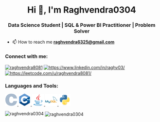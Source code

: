 <h1 align="center">Hi 👋, I'm Raghvendra0304</h1>
<h3 align="center">Data Science Student | SQL & Power BI Practitioner | Problem Solver</h3>

- 📫 How to reach me **raghvendra6325@gmail.com**

<h3 align="left">Connect with me:</h3>
<p align="left">
<a href="https://twitter.com/raghvendra8081" target="blank"><img align="center" src="https://raw.githubusercontent.com/rahuldkjain/github-profile-readme-generator/master/src/images/icons/Social/twitter.svg" alt="raghvendra8081" height="30" width="40" /></a>
<a href="https://linkedin.com/in/https://www.linkedin.com/in/raghv03/" target="blank"><img align="center" src="https://raw.githubusercontent.com/rahuldkjain/github-profile-readme-generator/master/src/images/icons/Social/linked-in-alt.svg" alt="https://www.linkedin.com/in/raghv03/" height="30" width="40" /></a>
<a href="https://www.leetcode.com/https://leetcode.com/u/raghvendra8081/" target="blank"><img align="center" src="https://raw.githubusercontent.com/rahuldkjain/github-profile-readme-generator/master/src/images/icons/Social/leet-code.svg" alt="https://leetcode.com/u/raghvendra8081/" height="30" width="40" /></a>
</p>

<h3 align="left">Languages and Tools:</h3>
<p align="left"> <a href="https://www.cprogramming.com/" target="_blank" rel="noreferrer"> <img src="https://raw.githubusercontent.com/devicons/devicon/master/icons/c/c-original.svg" alt="c" width="40" height="40"/> </a> <a href="https://www.w3schools.com/cpp/" target="_blank" rel="noreferrer"> <img src="https://raw.githubusercontent.com/devicons/devicon/master/icons/cplusplus/cplusplus-original.svg" alt="cplusplus" width="40" height="40"/> </a> <a href="https://www.java.com" target="_blank" rel="noreferrer"> <img src="https://raw.githubusercontent.com/devicons/devicon/master/icons/java/java-original.svg" alt="java" width="40" height="40"/> </a> <a href="https://www.mysql.com/" target="_blank" rel="noreferrer"> <img src="https://raw.githubusercontent.com/devicons/devicon/master/icons/mysql/mysql-original-wordmark.svg" alt="mysql" width="40" height="40"/> </a> <a href="https://www.python.org" target="_blank" rel="noreferrer"> <img src="https://raw.githubusercontent.com/devicons/devicon/master/icons/python/python-original.svg" alt="python" width="40" height="40"/> </a> </p>

<p><img align="left" src="https://github-readme-stats.vercel.app/api/top-langs?username=raghvendra0304&show_icons=true&locale=en&layout=compact" alt="raghvendra0304" /></p>

<p>&nbsp;<img align="center" src="https://github-readme-stats.vercel.app/api?username=raghvendra0304&show_icons=true&locale=en" alt="raghvendra0304" /></p>
